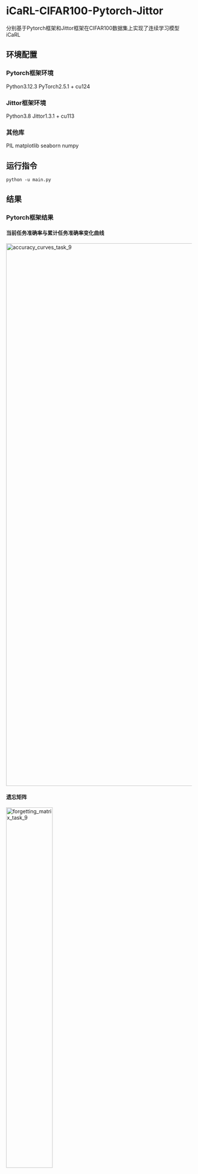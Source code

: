 # iCaRL-CIFAR100-Pytorch-Jittor
分别基于Pytorch框架和Jittor框架在CIFAR100数据集上实现了连续学习模型iCaRL

## 环境配置
### Pytorch框架环境
Python3.12.3
PyTorch2.5.1 + cu124

### Jittor框架环境
Python3.8
Jittor1.3.1 + cu113

### 其他库
PIL
matplotlib
seaborn
numpy

## 运行指令

```shell
python -u main.py
```
## 结果
### Pytorch框架结果
#### 当前任务准确率与累计任务准确率变化曲线
<img width="4491" height="1468" alt="accuracy_curves_task_9" src="https://github.com/user-attachments/assets/d16392c5-6989-45a0-96c9-0e4dd6b5c083" />

#### 遗忘矩阵

<img style="width: 50%;" alt="forgetting_matrix_task_9" src="https://github.com/user-attachments/assets/a838dd39-64a9-4cc5-872c-ec310b77aa3c" />
